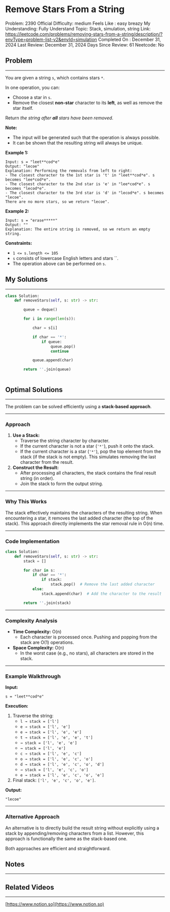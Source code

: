 # Remove Stars From a String

Problem: 2390
Official Difficulty: medium
Feels Like : easy breazy
My Understanding: Fully Understand
Topic: Stack, simulation, string
Link: https://leetcode.com/problems/removing-stars-from-a-string/description/?envType=problem-list-v2&envId=simulation
Completed On : December 31, 2024
Last Review: December 31, 2024
Days Since Review: 61
Neetcode: No

## Problem

---

You are given a string `s`, which contains stars `*`.

In one operation, you can:

- Choose a star in `s`.
- Remove the closest **non-star** character to its **left**, as well as remove the star itself.

Return *the string after **all** stars have been removed*.

**Note:**

- The input will be generated such that the operation is always possible.
- It can be shown that the resulting string will always be unique.

**Example 1:**

```
Input: s = "leet**cod*e"
Output: "lecoe"
Explanation: Performing the removals from left to right:
- The closest character to the 1st star is 't' in "leet**cod*e". s becomes "lee*cod*e".
- The closest character to the 2nd star is 'e' in "lee*cod*e". s becomes "lecod*e".
- The closest character to the 3rd star is 'd' in "lecod*e". s becomes "lecoe".
There are no more stars, so we return "lecoe".
```

**Example 2:**

```
Input: s = "erase*****"
Output: ""
Explanation: The entire string is removed, so we return an empty string.

```

**Constraints:**

- `1 <= s.length <= 105`
- `s` consists of lowercase English letters and stars ``.
- The operation above can be performed on `s`.

## My Solutions

---

```python
class Solution:
    def removeStars(self, s: str) -> str:

        queue = deque()

        for i in range(len(s)):

            char = s[i]

            if char == '*':
                if queue:
                    queue.pop()
                    continue

            queue.append(char)

        return ''.join(queue)

```

```python

```

## Optimal Solutions

---

The problem can be solved efficiently using a **stack-based approach**.

---

### **Approach**

1. **Use a Stack:**
    - Traverse the string character by character.
    - If the current character is not a star (`'*'`), push it onto the stack.
    - If the current character is a star (`'*'`), pop the top element from the stack (if the stack is not empty). This simulates removing the last character from the result.
2. **Construct the Result:**
    - After processing all characters, the stack contains the final result string (in order).
    - Join the stack to form the output string.

---

### **Why This Works**

The stack effectively maintains the characters of the resulting string. When encountering a star, it removes the last added character (the top of the stack). This approach directly implements the star removal rule in O(n) time.

---

### **Code Implementation**

```python
class Solution:
    def removeStars(self, s: str) -> str:
        stack = []

        for char in s:
            if char == '*':
                if stack:
                    stack.pop()  # Remove the last added character
            else:
                stack.append(char)  # Add the character to the result

        return ''.join(stack)

```

---

### **Complexity Analysis**

- **Time Complexity:** O(n)
    - Each character is processed once. Pushing and popping from the stack are O(1) operations.
- **Space Complexity:** O(n)
    - In the worst case (e.g., no stars), all characters are stored in the stack.

---

### **Example Walkthrough**

**Input:**

`s = "leet**cod*e"`

**Execution:**

1. Traverse the string:
    - `l → stack = ['l']`
    - `e → stack = ['l', 'e']`
    - `e → stack = ['l', 'e', 'e']`
    - `t → stack = ['l', 'e', 'e', 't']`
    - `→ stack = ['l', 'e', 'e']`
    - `→ stack = ['l', 'e']`
    - `c → stack = ['l', 'e', 'c']`
    - `o → stack = ['l', 'e', 'c', 'o']`
    - `d → stack = ['l', 'e', 'c', 'o', 'd']`
    - `→ stack = ['l', 'e', 'c', 'o']`
    - `e → stack = ['l', 'e', 'c', 'o', 'e']`
2. Final stack: `['l', 'e', 'c', 'o', 'e']`.

**Output:**

`"lecoe"`

---

### **Alternative Approach**

An alternative is to directly build the result string without explicitly using a stack by appending/removing characters from a list. However, this approach is functionally the same as the stack-based one.

Both approaches are efficient and straightforward.

## Notes

---

 

## Related Videos

---

[https://www.notion.so](https://www.notion.so)